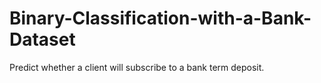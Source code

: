 # Binary-Classification-with-a-Bank-Dataset
Predict whether a client will subscribe to a bank term deposit.

